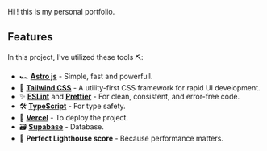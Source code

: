Hi ! this is my personal portfolio. 

## Features

In this project, I've utilized these tools ⛏️:

- 🏎️ **[Astro js](https://astro.build/)** - Simple, fast and powerfull.
- 💅 **[Tailwind CSS](https://tailwindcss.com/)** - A utility-first CSS framework for rapid UI development.
- ✨ **[ESLint](https://eslint.org/)** and **[Prettier](https://prettier.io/)** - For clean, consistent, and error-free code.
- 🛠️ **[TypeScript](https://www.typescriptlang.org/)** - For type safety.
- 🚀 **[Vercel](https://vercel.com)** - To deploy the project.
- 🗃️ **[Supabase](https://supabase.com/)** - Database.
- 💯 **Perfect Lighthouse score** - Because performance matters.
